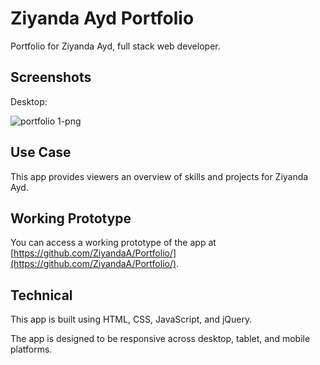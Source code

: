 # Ziyanda Ayd Portfolio

Portfolio for Ziyanda Ayd, full stack web developer.

## Screenshots
Desktop:

![portfolio 1-png](https://user-images.githubusercontent.com/35941364/46576478-66b2b580-c998-11e8-803b-ef620311bbfa.png)

## Use Case
This app provides viewers an overview of skills and projects for Ziyanda Ayd.

## Working Prototype

You can access a working prototype of the app at [https://github.com/ZiyandaA/Portfolio/](https://github.com/ZiyandaA/Portfolio/).

## Technical
This app is built using HTML, CSS, JavaScript, and jQuery.

The app is designed to be responsive across desktop, tablet, and mobile platforms.

